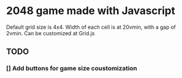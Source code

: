 # 2048 game made with Javascript

Default grid size is 4x4. Width of each cell is at 20vmin, with a gap of 2vmin.
Can be customized at Grid.js

## TODO

### [] Add buttons for game size coustomization

